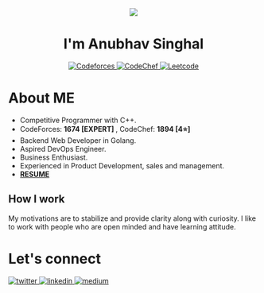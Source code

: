 <div align="center">
  <img src="https://giphy.com/gifs/L1R1tvI9svkIWwpVYr/html5" align="center"/>
  <h1> I'm Anubhav Singhal </h1> 
  <a href="https://codeforces.com/profile/zeddie" target="_blank"> 
      <img src=https://img.shields.io/badge/zeddie-CodeForces-9cf alt=Codeforces style="magin-bottom: 5px;" />
  </a>
  <a href="https://www.codechef.com/users/zeddie" target="_blank">
      <img src=https://img.shields.io/badge/zeddie-CodeChef-orange alt=CodeChef style="magin-bottom: 5px;" />
  </a>
  <a href="https://leetcode.com/zeddie/" target="_blank">
      <img src=https://img.shields.io/badge/zeddie-Leetcode-blue alt=Leetcode style="magin-bottom: 5px;" />
  </a>
    
</div>
<div>
  <h1> About ME </h1>
  <ul>
    <li> Competitive Programmer with C++. </li>
    <li> CodeForces: <strong> 1674 [EXPERT] </strong>, CodeChef: <strong> 1894 [4⭐]</strong> </li>
    <li> Backend Web Developer in Golang. </li>
    <li> Aspired DevOps Engineer. </li>
    <li> Business Enthusiast. </li>
    <li> Experienced in Product Development, sales and management. </li>
    <li> <strong> <a href="https://anubhavitis.github.io/Resume/" target="_blank"> RESUME </a></strong> </li>
  </ul>
</div>

## How I work

My motivations are to stabilize and provide clarity along with curiosity. I like to work with people who are open minded and have learning attitude.

<h1> Let's connect </h1>
<div>
  <a href="https://twitter.com/anubhavitis" target="_blank">
    <img src=https://img.shields.io/badge/twitter-%2300acee.svg?&style=for-the-badge&logo=twitter&logoColor=white alt=twitter style="margin-bottom: 5px;" />
  </a>
  <a href="https://linkedin.com/in/anubhavitis" target="_blank">
    <img src=https://img.shields.io/badge/linkedin-%231E77B5.svg?&style=for-the-badge&logo=linkedin&logoColor=white alt=linkedin style="margin-bottom: 5px;" />
  </a>
  <a href="https://medium.com/@anubhavitis" target="_blank">
    <img src=https://img.shields.io/badge/medium-%23292929.svg?&style=for-the-badge&logo=medium&logoColor=white alt=medium style="margin-bottom: 5px;" />
  </a>  
</div>

